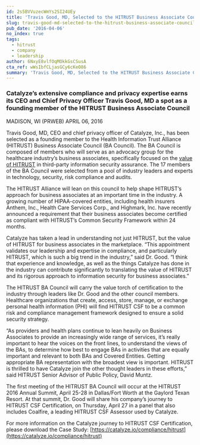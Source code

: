 ```yaml
---
id: 2s5BVVuzecWmYs2SI24UEy
title: 'Travis Good, MD, Selected to the HITRUST Business Associate Council'
slug: travis-good-md-selected-to-the-hitrust-business-associate-council
pub_date: '2016-04-06'
no_index: true
tags:
  - hitrust
  - company
  - leadership
author: 6NxyE8vlfOqMOkkGsCSusA
cta_ref: wWsIbfCLjasGCy6cKeO86
summary: 'Travis Good, MD, Selected to the HITRUST Business Associate Council'
---
```

### Catalyze’s extensive compliance and privacy expertise earns its CEO and Chief Privacy Officer Travis Good, MD a spot as a founding member of the HITRUST Business Associate Council

MADISON, WI (PRWEB) APRIL 06, 2016

Travis Good, MD, CEO and chief privacy officer of Catalyze, Inc., has been selected as a founding member to the Health Information Trust Alliance (HITRUST) Business Associate Council (BA Council). The BA Council is composed of members who will serve as an advocacy group for the healthcare industry’s business associates, specifically focused on the [value of HITRUST](https://catalyze.io/hitrust) in third-party information security assurance. The 17 members of the BA Council were selected from a pool of industry leaders and experts in technology, security, risk compliance and audits.

The HITRUST Alliance will lean on this council to help shape HITRUST’s approach for business associates at an important time in the industry. A growing number of HIPAA-covered entities, including health insurers Anthem, Inc., Health Care Services Corp., and Highmark, Inc. have recently announced a requirement that their business associates become certified as compliant with HITRUST’s Common Security Framework within 24 months.

Catalyze has taken a lead in understanding not just HITRUST, but the value of HITRUST for business associates in the marketplace. “This appointment validates our leadership and expertise in compliance, and particularly HITRUST, which is such a big trend in the industry,” said Dr. Good. “I think that experience and knowledge, as well as the things Catalyze has done in the industry can contribute significantly to translating the value of HITRUST and its rigorous approach to information security for business associates.”

The HITRUST BA Council will carry the value torch of certification to the industry through leaders like Dr. Good and the other council members. Healthcare organizations that create, access, store, manage, or exchange personal health information (PHI) will find HITRUST CSF to be a common risk and compliance management framework designed to ensure a solid security strategy.

“As providers and health plans continue to lean heavily on Business Associates to provide an increasingly wide range of services, it’s really important to hear the voices on the front lines, to understand the views of the BAs, to determine how best to engage BAs in activities that are equally important and relevant to both BAs and Covered Entities. Getting appropriate BA representation with the broadest view is important. HITRUST is thrilled to have Catalyze join the other thought leaders in these efforts,” said HITRUST Senior Advisor of Public Policy, David Muntz.

The first meeting of the HITRUST BA Council will occur at the HITRUST 2016 Annual Summit, April 25-28 in Dallas/Fort Worth at the Gaylord Texan Resort. At that summit, Dr. Good will share his company’s journey to HITRUST CSF Certification, on Thursday, April 27 in a panel that also includes Coalfire, a leading HITRUST CSF Assessor used by Catalyze.

For more information on the Catalyze journey to HITRUST CSF Certification, please download the Case Study: [https://catalyze.io/compliance/hitrust](https://catalyze.io/compliance/hitrust)

  